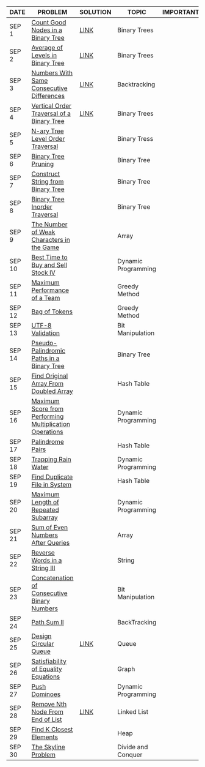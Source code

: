 |DATE|PROBLEM|SOLUTION|TOPIC|IMPORTANT|
|-----|-------|--------|-----|---------|
|SEP 1|[Count Good Nodes in a Binary Tree](https://leetcode.com/problems/count-good-nodes-in-binary-tree/)|[LINK](https://github.com/utkarsh006/LeetCode-Grind/blob/main/SEPT%20CHALLENGES/SEP%201_%20Count%20Good%20Nodes.cpp)|Binary Trees|
|SEP 2|[Average of Levels in Binary Tree](https://leetcode.com/problems/average-of-levels-in-binary-tree/)|[LINK](https://github.com/utkarsh006/LeetCode-Grind/blob/main/SEPT%20CHALLENGES/SEP%202_Average%20of%20Levels%20in%20Binary%20Tree.cpp)|Binary Trees|
|SEP 3|[Numbers With Same Consecutive Differences](https://leetcode.com/problems/count-good-nodes-in-binary-tree/)|[LINK](https://github.com/utkarsh006/LeetCode-Grind/blob/main/SEPT%20CHALLENGES/SEP%203_%20Numbers%20With%20Same%20Consecutive%20Differences.cpp)|Backtracking|
|SEP 4|[Vertical Order Traversal of a Binary Tree](https://leetcode.com/problems/vertical-order-traversal-of-a-binary-tree/)|[LINK](https://github.com/utkarsh006/LeetCode-Grind/blob/main/SEPT%20CHALLENGES/SEP%204_VerticalOrderTraversal.cpp)|Binary Trees|
|SEP 5|[N-ary Tree Level Order Traversal](https://leetcode.com/problems/add-one-row-to-tree/)||Binary Tress|
|SEP 6|[Binary Tree Pruning](https://leetcode.com/problems/binary-tree-pruning/)||Binary Tree|
|SEP 7|[Construct String from Binary Tree](https://leetcode.com/problems/construct-string-from-binary-tree/)||Binary Tree|
|SEP 8|[Binary Tree Inorder Traversal](https://leetcode.com/problems/binary-tree-inorder-traversal/)||Binary Tree|
|SEP 9|[The Number of Weak Characters in the Game](https://leetcode.com/problems/the-number-of-weak-characters-in-the-game/)||Array|
|SEP 10|[Best Time to Buy and Sell Stock IV](https://leetcode.com/problems/best-time-to-buy-and-sell-stock-iv/)||Dynamic Programming|
|SEP 11|[Maximum Performance of a Team](https://leetcode.com/problems/maximum-performance-of-a-team/)||Greedy Method|
|SEP 12|[Bag of Tokens](https://leetcode.com/problems/bag-of-tokens/)||Greedy Method|
|SEP 13|[UTF-8 Validation](https://leetcode.com/problems/utf-8-validation/)||Bit Manipulation|
|SEP 14|[Pseudo-Palindromic Paths in a Binary Tree](https://leetcode.com/problems/pseudo-palindromic-paths-in-a-binary-tree/)||Binary Tree|
|SEP 15|[Find Original Array From Doubled Array](https://leetcode.com/problems/find-original-array-from-doubled-array/)||Hash Table|
|SEP 16|[Maximum Score from Performing Multiplication Operations](https://leetcode.com/problems/maximum-score-from-performing-multiplication-operations/)||Dynamic Programming|
|SEP 17|[Palindrome Pairs](https://leetcode.com/problems/palindrome-pairs/)||Hash Table|
|SEP 18|[Trapping Rain Water](https://leetcode.com/problems/trapping-rain-water/)||Dynamic Programming|
|SEP 19|[Find Duplicate File in System](https://leetcode.com/problems/find-duplicate-file-in-system/)||Hash Table|
|SEP 20|[Maximum Length of Repeated Subarray](https://leetcode.com/problems/maximum-length-of-repeated-subarray/)||Dynamic Programming|
|SEP 21|[Sum of Even Numbers After Queries](https://leetcode.com/problems/sum-of-even-numbers-after-queries/)||Array|
|SEP 22|[Reverse Words in a String III](https://leetcode.com/problems/reverse-words-in-a-string-iii/)||String|
|SEP 23|[Concatenation of Consecutive Binary Numbers](https://leetcode.com/problems/concatenation-of-consecutive-binary-numbers/)||Bit Manipulation|
|SEP 24|[Path Sum II](https://leetcode.com/problems/path-sum-ii/)||BackTracking|
|SEP 25|[Design Circular Queue](https://leetcode.com/problems/design-circular-queue/)|[LINK](https://github.com/utkarsh006/LeetCode-Grind/blob/main/SEPT%20CHALLENGES/Sept%2025_Design%20Circular%20Queue.cpp)|Queue|
|SEP 26|[Satisfiability of Equality Equations](https://leetcode.com/problems/satisfiability-of-equality-equations/)||Graph|
|SEP 27|[Push Dominoes](https://leetcode.com/problems/push-dominoes/)||Dynamic Programming|
|SEP 28|[Remove Nth Node From End of List](https://leetcode.com/problems/remove-nth-node-from-end-of-list/)|[LINK](https://github.com/utkarsh006/LeetCode-Grind/blob/main/SEPT%20CHALLENGES/Sept%2028_Remove%20Nth%20Node%20From%20End%20of%20List.cpp)|Linked List|
|SEP 29|[Find K Closest Elements](https://leetcode.com/problems/find-k-closest-elements/)||Heap|
|SEP 30|[The Skyline Problem](https://leetcode.com/problems/the-skyline-problem/)||Divide and Conquer|

